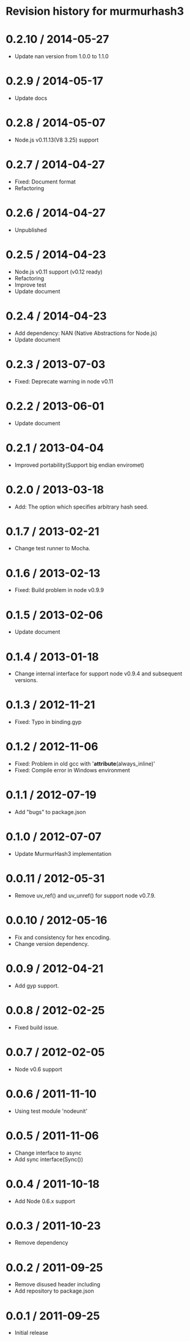 # Revision history for murmurhash3

0.2.10 / 2014-05-27
==================

  * Update nan version from 1.0.0 to 1.1.0

0.2.9 / 2014-05-17
==================

  * Update docs

0.2.8 / 2014-05-07
==================

  * Node.js v0.11.13(V8 3.25) support

0.2.7 / 2014-04-27
==================

  * Fixed: Document format
  * Refactoring

0.2.6 / 2014-04-27
==================

  * Unpublished

0.2.5 / 2014-04-23
==================

  * Node.js v0.11 support (v0.12 ready)
  * Refactoring
  * Improve test
  * Update document

0.2.4 / 2014-04-23
==================

  * Add dependency: NAN (Native Abstractions for Node.js)
  * Update document

0.2.3 / 2013-07-03
==================

  * Fixed: Deprecate warning in node v0.11

0.2.2 / 2013-06-01
==================

  * Update document

0.2.1 / 2013-04-04
==================

  * Improved portability(Support big endian enviromet) 

0.2.0 / 2013-03-18
==================

  * Add: The option which specifies arbitrary hash seed.

0.1.7 / 2013-02-21
==================

  * Change test runner to Mocha.

0.1.6 / 2013-02-13
==================

  * Fixed: Build problem in node v0.9.9

0.1.5 / 2013-02-06
==================

  * Update document

0.1.4 / 2013-01-18
==================

  * Change internal interface for support node v0.9.4 and subsequent versions.

0.1.3 / 2012-11-21
==================

  * Fixed: Typo in binding.gyp

0.1.2 / 2012-11-06
==================

  * Fixed: Problem in old gcc with '__attribute__(always_inline)'
  * Fixed: Compile error in Windows environment

0.1.1 / 2012-07-19
==================

  * Add "bugs" to package.json

0.1.0 / 2012-07-07
==================

  * Update MurmurHash3 implementation

0.0.11 / 2012-05-31
==================

  * Remove uv_ref() and uv_unref() for support node v0.7.9.

0.0.10 / 2012-05-16
==================

  * Fix and consistency for hex encoding.
  * Change version dependency.

0.0.9 / 2012-04-21
==================

  * Add gyp support.

0.0.8 / 2012-02-25
==================

  * Fixed build issue.

0.0.7 / 2012-02-05
==================

  * Node v0.6 support

0.0.6 / 2011-11-10
==================

  * Using test module 'nodeunit'

0.0.5 / 2011-11-06
==================

  * Change interface to async
  * Add sync interface(Sync())

0.0.4 / 2011-10-18
==================

  * Add Node 0.6.x support

0.0.3 / 2011-10-23
==================

  * Remove dependency

0.0.2 / 2011-09-25
==================

  * Remove disused header including
  * Add repository to package.json

0.0.1 / 2011-09-25
==================

  * Initial release

